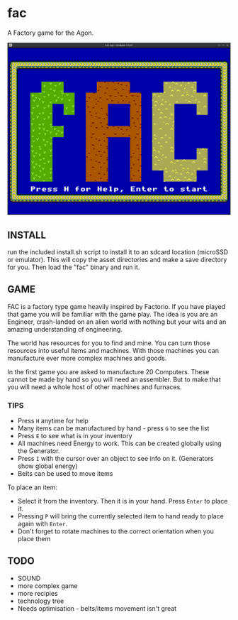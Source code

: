 # fac
A Factory game for the Agon.

![FAC Screenshot](title_screen.png "FAC a new game for the Agon")

## INSTALL
run the included install.sh script to install it to an sdcard location (microSSD or emulator).
This will copy the asset directories and make a save directory for you.
Then load the "fac" binary and run it.

## GAME
FAC is a factory type game heavily inspired by Factorio.  If you have played that game you will be familiar with the game play.
The idea is you are an Engineer, crash-landed on an alien world with nothing but your wits and an amazing understanding of engineering.

The world has resources for you to find and mine.  You can turn those resources into useful items and machines.
With those machines you can manufacture ever more complex machines and goods.

In the first game you are asked to manufacture 20 Computers.  These cannot be made by hand so you will need an assembler.
But to make that you will need a whole host of other machines and furnaces.

### TIPS
- Press `H` anytime for help
- Many items can be manufactured by hand - press `G` to see the list
- Press `E` to see what is in your inventory 
- All machines need Energy to work.  This can be created globally using the Generator.
- Press `I` with the cursor over an object to see info on it. (Generators show global energy)
- Belts can be used to move items

To place an item:
- Select it from the inventory.  Then it is in your hand.  Press `Enter` to place it.
- Pressing `P` will bring the currently selected item to hand ready to place again with `Enter`.
- Don't forget to rotate machines to the correct orientation when you place them

## TODO
- SOUND
- more complex game
- more recipies
- technology tree
- Needs optimisation - belts/items movement isn't great
